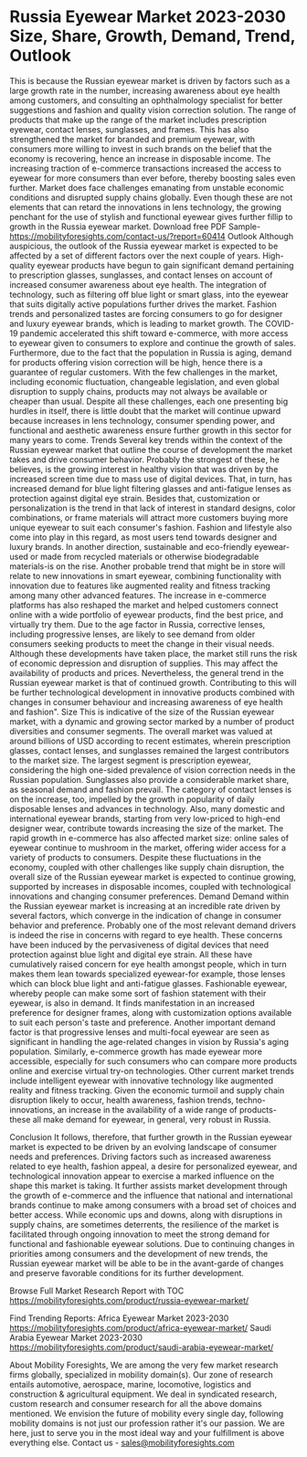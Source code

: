 # Russia Eyewear Market 2023-2030 Size, Share, Growth, Demand, Trend, Outlook
This is because the Russian eyewear market is driven by factors such as a large growth rate in the number, increasing awareness about eye health among customers, and consulting an ophthalmology specialist for better suggestions and fashion and quality vision correction solution. The range of products that make up the range of the market includes prescription eyewear, contact lenses, sunglasses, and frames. This has also strengthened the market for branded and premium eyewear, with consumers more willing to invest in such brands on the belief that the economy is recovering, hence an increase in disposable income. The increasing traction of e-commerce transactions increased the access to eyewear for more consumers than ever before, thereby boosting sales even further. Market does face challenges emanating from unstable economic conditions and disrupted supply chains globally. Even though these are not elements that can retard the innovations in lens technology, the growing penchant for the use of stylish and functional eyewear gives further fillip to growth in the Russia eyewear market.
Download free PDF Sample- https://mobilityforesights.com/contact-us/?report=60414
Outlook
Although auspicious, the outlook of the Russia eyewear market is expected to be affected by a set of different factors over the next couple of years. High-quality eyewear products have begun to gain significant demand pertaining to prescription glasses, sunglasses, and contact lenses on account of increased consumer awareness about eye health. The integration of technology, such as filtering off blue light or smart glass, into the eyewear that suits digitally active populations further drives the market. Fashion trends and personalized tastes are forcing consumers to go for designer and luxury eyewear brands, which is leading to market growth. The COVID-19 pandemic accelerated this shift toward e-commerce, with more access to eyewear given to consumers to explore and continue the growth of sales. Furthermore, due to the fact that the population in Russia is aging, demand for products offering vision correction will be high, hence there is a guarantee of regular customers. With the few challenges in the market, including economic fluctuation, changeable legislation, and even global disruption to supply chains, products may not always be available or cheaper than usual. Despite all these challenges, each one presenting big hurdles in itself, there is little doubt that the market will continue upward because increases in lens technology, consumer spending power, and functional and aesthetic awareness ensure further growth in this sector for many years to come.
Trends
Several key trends within the context of the Russian eyewear market that outline the course of development the market takes and drive consumer behavior. Probably the strongest of these, he believes, is the growing interest in healthy vision that was driven by the increased screen time due to mass use of digital devices. That, in turn, has increased demand for blue light filtering glasses and anti-fatigue lenses as protection against digital eye strain. Besides that, customization or personalization is the trend in that lack of interest in standard designs, color combinations, or frame materials will attract more customers buying more unique eyewear to suit each consumer's fashion. Fashion and lifestyle also come into play in this regard, as most users tend towards designer and luxury brands. In another direction, sustainable and eco-friendly eyewear-used or made from recycled materials or otherwise biodegradable materials-is on the rise. Another probable trend that might be in store will relate to new innovations in smart eyewear, combining functionality with innovation due to features like augmented reality and fitness tracking among many other advanced features. The increase in e-commerce platforms has also reshaped the market and helped customers connect online with a wide portfolio of eyewear products, find the best price, and virtually try them. Due to the age factor in Russia, corrective lenses, including progressive lenses, are likely to see demand from older consumers seeking products to meet the change in their visual needs. Although these developments have taken place, the market still runs the risk of economic depression and disruption of supplies. This may affect the availability of products and prices. Nevertheless, the general trend in the Russian eyewear market is that of continued growth. Contributing to this will be further technological development in innovative products combined with changes in consumer behaviour and increasing awareness of eye health and fashion".
Size
This is indicative of the size of the Russian eyewear market, with a dynamic and growing sector marked by a number of product diversities and consumer segments. The overall market was valued at around billions of USD according to recent estimates, wherein prescription glasses, contact lenses, and sunglasses remained the largest contributors to the market size. The largest segment is prescription eyewear, considering the high one-sided prevalence of vision correction needs in the Russian population. Sunglasses also provide a considerable market share, as seasonal demand and fashion prevail. The category of contact lenses is on the increase, too, impelled by the growth in popularity of daily disposable lenses and advances in technology. Also, many domestic and international eyewear brands, starting from very low-priced to high-end designer wear, contribute towards increasing the size of the market. The rapid growth in e-commerce has also affected market size: online sales of eyewear continue to mushroom in the market, offering wider access for a variety of products to consumers. Despite these fluctuations in the economy, coupled with other challenges like supply chain disruption, the overall size of the Russian eyewear market is expected to continue growing, supported by increases in disposable incomes, coupled with technological innovations and changing consumer preferences.
Demand 
Demand within the Russian eyewear market is increasing at an incredible rate driven by several factors, which converge in the indication of change in consumer behavior and preference. Probably one of the most relevant demand drivers is indeed the rise in concerns with regard to eye health. These concerns have been induced by the pervasiveness of digital devices that need protection against blue light and digital eye strain. All these have cumulatively raised concern for eye health amongst people, which in turn makes them lean towards specialized eyewear-for example, those lenses which can block blue light and anti-fatigue glasses. Fashionable eyewear, whereby people can make some sort of fashion statement with their eyewear, is also in demand. It finds manifestation in an increased preference for designer frames, along with customization options available to suit each person's taste and preference. Another important demand factor is that progressive lenses and multi-focal eyewear are seen as significant in handling the age-related changes in vision by Russia's aging population. Similarly, e-commerce growth has made eyewear more accessible, especially for such consumers who can compare more products online and exercise virtual try-on technologies. Other current market trends include intelligent eyewear with innovative technology like augmented reality and fitness tracking. Given the economic turmoil and supply chain disruption likely to occur, health awareness, fashion trends, techno-innovations, an increase in the availability of a wide range of products-these all make demand for eyewear, in general, very robust in Russia.

Conclusion
It follows, therefore, that further growth in the Russian eyewear market is expected to be driven by an evolving landscape of consumer needs and preferences. Driving factors such as increased awareness related to eye health, fashion appeal, a desire for personalized eyewear, and technological innovation appear to exercise a marked influence on the shape this market is taking. It further assists market development through the growth of e-commerce and the influence that national and international brands continue to make among consumers with a broad set of choices and better access. While economic ups and downs, along with disruptions in supply chains, are sometimes deterrents, the resilience of the market is facilitated through ongoing innovation to meet the strong demand for functional and fashionable eyewear solutions. Due to continuing changes in priorities among consumers and the development of new trends, the Russian eyewear market will be able to be in the avant-garde of changes and preserve favorable conditions for its further development.

Browse Full Market Research Report with TOC  https://mobilityforesights.com/product/russia-eyewear-market/

Find Trending Reports:
Africa Eyewear Market 2023-2030
https://mobilityforesights.com/product/africa-eyewear-market/
Saudi Arabia Eyewear Market 2023-2030
https://mobilityforesights.com/product/saudi-arabia-eyewear-market/

About Mobility Foresights,
We are among the very few market research firms globally, specialized in mobility domain(s). Our zone of research entails automotive, aerospace, marine, locomotive, logistics and construction & agricultural equipment. We deal in syndicated research, custom research and consumer research for all the above domains mentioned.
We envision the future of mobility every single day, following mobility domains is not just our profession rather it's our passion. We are here, just to serve you in the most ideal way and your fulfillment is above everything else. Contact us -  sales@mobilityforesights.com 

